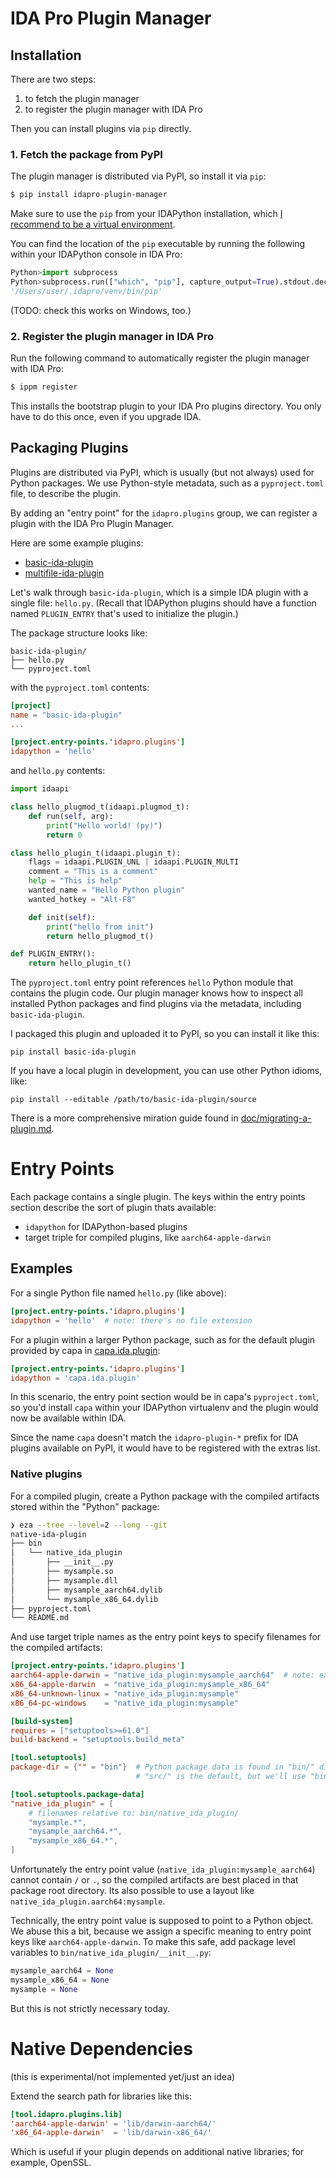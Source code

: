# IDA Pro Plugin Manager


## Installation

There are two steps:

  1. to fetch the plugin manager
  2. to register the plugin manager with IDA Pro

Then you can install plugins via `pip` directly.

### 1. Fetch the package from PyPI

The plugin manager is distributed via PyPI, so install it via `pip`:

```bash
$ pip install idapro-plugin-manager
```

Make sure to use the `pip` from your IDAPython installation, which [I recommend to be a virtual environment](https://williballenthin.com/post/using-a-virtualenv-for-idapython/).

You can find the location of the `pip` executable by running the following within your IDAPython console in IDA Pro:

```python
Python>import subprocess
Python>subprocess.run(["which", "pip"], capture_output=True).stdout.decode("utf-8").strip()
'/Users/user/.idapro/venv/bin/pip'
```

(TODO: check this works on Windows, too.)

### 2. Register the plugin manager in IDA Pro

Run the following command to automatically register the plugin manager with IDA Pro:

```bash
$ ippm register
```

This installs the bootstrap plugin to your IDA Pro plugins directory. You only have to do this once, even if you upgrade IDA.

## Packaging Plugins

Plugins are distributed via PyPI, which is usually (but not always) used for Python packages.
We use Python-style metadata, such as a `pyproject.toml` file, to describe the plugin. 

By adding an "entry point" for the `idapro.plugins` group,
we can register a plugin with the IDA Pro Plugin Manager.

Here are some example plugins:
  - [basic-ida-plugin](/plugins/plugin-manager/examples/basic-ida-plugin/)
  - [multifile-ida-plugin](/plugins/plugin-manager/examples/multifile-ida-plugin/)

Let's walk through `basic-ida-plugin`, which is a simple IDA plugin with a single file: `hello.py`.
(Recall that IDAPython plugins should have a function named `PLUGIN_ENTRY` that's used to initialize the plugin.)

The package structure looks like:

    basic-ida-plugin/
    ├── hello.py
    └── pyproject.toml

with the `pyproject.toml` contents:

```toml
[project]
name = "basic-ida-plugin"
...

[project.entry-points.'idapro.plugins']
idapython = 'hello'
```

and `hello.py` contents:

```py
import idaapi

class hello_plugmod_t(idaapi.plugmod_t):
    def run(self, arg):
        print("Hello world! (py)")
        return 0

class hello_plugin_t(idaapi.plugin_t):
    flags = idaapi.PLUGIN_UNL | idaapi.PLUGIN_MULTI
    comment = "This is a comment"
    help = "This is help"
    wanted_name = "Hello Python plugin"
    wanted_hotkey = "Alt-F8"

    def init(self):
        print("hello from init")
        return hello_plugmod_t()

def PLUGIN_ENTRY():
    return hello_plugin_t()
```

The `pyproject.toml` entry point references `hello` Python module that contains the plugin code.
Our plugin manager knows how to inspect all installed Python packages
 and find plugins via the metadata, including `basic-ida-plugin`.

I packaged this plugin and uploaded it to PyPI, so you can install it like this:

    pip install basic-ida-plugin

If you have a local plugin in development, you can use other Python idioms, like:

    pip install --editable /path/to/basic-ida-plugin/source

There is a more comprehensive miration guide found in [doc/migrating-a-plugin.md](doc/migrating-a-plugin.md).


# Entry Points

Each package contains a single plugin.
The keys within the entry points section describe the sort of plugin thats available:
  - `idapython` for IDAPython-based plugins
  - target triple for compiled plugins, like `aarch64-apple-darwin`

## Examples

For a single Python file named `hello.py` (like above):

```toml
[project.entry-points.'idapro.plugins']
idapython = 'hello'  # note: there's no file extension
```

For a plugin within a larger Python package, such as for the default plugin
provided by capa in [capa.ida.plugin](https://github.com/mandiant/capa/blob/master/capa/ida/plugin/__init__.py):

```toml
[project.entry-points.'idapro.plugins']
idapython = 'capa.ida.plugin'
```

In this scenario, the entry point section would be in capa's `pyproject.toml`,
so you'd install `capa` within your IDAPython virtualenv and the plugin would
now be available within IDA.

Since the name `capa` doesn't match the `idapro-plugin-*` prefix for IDA plugins
available on PyPI, it would have to be registered with the extras list.

### Native plugins

For a compiled plugin, create a Python package with the compiled artifacts stored within the "Python" package:

```sh
❯ eza --tree --level=2 --long --git
native-ida-plugin
├── bin
│   └── native_ida_plugin
│       ├── __init__.py
│       ├── mysample.so
│       ├── mysample.dll
│       ├── mysample_aarch64.dylib
│       └── mysample_x86_64.dylib
├── pyproject.toml
└── README.md
```

And use target triple names as the entry point keys to specify filenames for the compiled artifacts:

```toml
[project.entry-points.'idapro.plugins']
aarch64-apple-darwin = "native_ida_plugin:mysample_aarch64"  # note: extensions are automatically appended
x86_64-apple-darwin  = "native_ida_plugin:mysample_x86_64"
x86_64-unknown-linux = "native_ida_plugin:mysample"
x86_64-pc-windows    = "native_ida_plugin:mysample"

[build-system]
requires = ["setuptools>=61.0"]
build-backend = "setuptools.build_meta"

[tool.setuptools]
package-dir = {"" = "bin"}  # Python package data is found in "bin/" directory.
                            # "src/" is the default, but we'll use "bin/" for all this binary data.

[tool.setuptools.package-data]
"native_ida_plugin" = [
    # filenames relative to: bin/native_ida_plugin/
    "mysample.*",
    "mysample_aarch64.*",
    "mysample_x86_64.*",
]
```

Unfortunately the entry point value (`native_ida_plugin:mysample_aarch64`) cannot contain `/` or `.`,
 so the compiled artifacts are best placed in that package root directory.
Its also possible to use a layout like `native_ida_plugin.aarch64:mysample`.

Technically, the entry point value is supposed to point to a Python object.
We abuse this a bit, because we assign a specific meaning to entry point keys like `aarch64-apple-darwin`.
To make this safe, add package level variables to `bin/native_ida_plugin/__init__.py`:

```py
mysample_aarch64 = None
mysample_x86_64 = None
mysample = None
```

But this is not strictly necessary today.

# Native Dependencies

(this is experimental/not implemented yet/just an idea)

Extend the search path for libraries like this:

```toml
[tool.idapro.plugins.lib]
'aarch64-apple-darwin' = 'lib/darwin-aarch64/'
'x86_64-apple-darwin'  = 'lib/darwin-x86_64/'
```

Which is useful if your plugin depends on additional native libraries; for example, OpenSSL.
